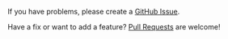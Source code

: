 If you have problems, please create a [GitHub Issue](https://github.com/flexbox/codeless/issues).

Have a fix or want to add a feature? [Pull Requests](https://github.com/flexbox/codeless/pulls) are welcome!
